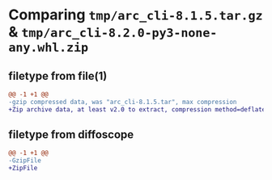 # Comparing `tmp/arc_cli-8.1.5.tar.gz` & `tmp/arc_cli-8.2.0-py3-none-any.whl.zip`

## filetype from file(1)

```diff
@@ -1 +1 @@
-gzip compressed data, was "arc_cli-8.1.5.tar", max compression
+Zip archive data, at least v2.0 to extract, compression method=deflate
```

## filetype from diffoscope

```diff
@@ -1 +1 @@
-GzipFile
+ZipFile
```


